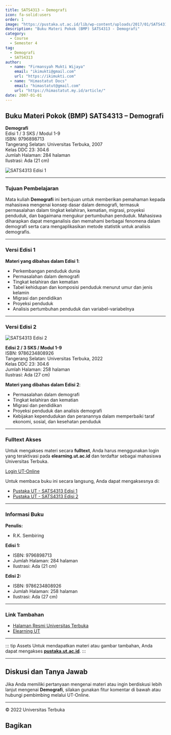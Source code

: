 ```yaml
--- 
title: SATS4313 – Demografi
icon: fa-solid:users
order: 1
image: "https://pustaka.ut.ac.id/lib/wp-content/uploads/2017/01/SATS4313.jpg"
description: "Buku Materi Pokok (BMP) SATS4313 - Demografi"
category:
  - Course
  - Semester 4
tag:
  - Demografi
  - SATS4313
author:
  - name: "Firmansyah Mukti Wijaya"
    email: "ikimukti@gmail.com"
    url: "https://ikimukti.com"
  - name: "Himastatut Docs"
    email: "himastatut@gmail.com"
    url: "https://himastatut.my.id/article/"
date: 2007-01-01
--- 
```


## Buku Materi Pokok (BMP) SATS4313 – Demografi

**Demografi**  
Edisi 1 / 3 SKS / Modul 1-9  
ISBN: 9796898713  
Tangerang Selatan: Universitas Terbuka, 2007  
Kelas DDC 23: 304.6  
Jumlah Halaman: 284 halaman  
Ilustrasi: Ada (21 cm)

![SATS4313 Edisi 1](https://pustaka.ut.ac.id/lib/wp-content/uploads/2017/01/SATS4313.jpg)

--- 

### Tujuan Pembelajaran

Mata kuliah **Demografi** ini bertujuan untuk memberikan pemahaman kepada mahasiswa mengenai konsep dasar dalam demografi, termasuk permasalahan dalam tingkat kelahiran, kematian, migrasi, proyeksi penduduk, dan bagaimana mengukur pertumbuhan penduduk. Mahasiswa diharapkan dapat menganalisis dan memahami berbagai fenomena dalam demografi serta cara mengaplikasikan metode statistik untuk analisis demografis.

--- 

### Versi Edisi 1

**Materi yang dibahas dalam Edisi 1**:
- Perkembangan penduduk dunia
- Permasalahan dalam demografi
- Tingkat kelahiran dan kematian
- Tabel kehidupan dan komposisi penduduk menurut umur dan jenis kelamin
- Migrasi dan pendidikan
- Proyeksi penduduk
- Analisis pertumbuhan penduduk dan variabel-variabelnya

--- 

### Versi Edisi 2

![SATS4313 Edisi 2](https://pustaka.ut.ac.id/lib/wp-content/uploads/2022/11/SATS431302.jpg)

**Edisi 2 / 3 SKS / Modul 1-9**  
ISBN: 9786234808926  
Tangerang Selatan: Universitas Terbuka, 2022  
Kelas DDC 23: 304.6  
Jumlah Halaman: 258 halaman  
Ilustrasi: Ada (27 cm)

**Materi yang dibahas dalam Edisi 2**:
- Permasalahan dalam demografi
- Tingkat kelahiran dan kematian
- Migrasi dan pendidikan
- Proyeksi penduduk dan analisis demografi
- Kebijakan kependudukan dan peranannya dalam memperbaiki taraf ekonomi, sosial, dan kesehatan penduduk

--- 

### Fulltext Akses

Untuk mengakses materi secara **fulltext**, Anda harus menggunakan login yang teraktivasi pada **elearning.ut.ac.id** dan terdaftar sebagai mahasiswa Universitas Terbuka.

[Login UT-Online](http://elearning.ut.ac.id)

Untuk membaca buku ini secara langsung, Anda dapat mengaksesnya di:
- [Pustaka UT - SATS4313 Edisi 1](https://pustaka.ut.ac.id/lib/sats4313-demografi/)
- [Pustaka UT - SATS4313 Edisi 2](https://pustaka.ut.ac.id/lib/sats4313-demografi-edisi-2/)

--- 

### Informasi Buku

**Penulis:**  
- R.K. Sembiring  

**Edisi 1:**
- ISBN: 9796898713
- Jumlah Halaman: 284 halaman
- Ilustrasi: Ada (21 cm)

**Edisi 2:**
- ISBN: 9786234808926
- Jumlah Halaman: 258 halaman
- Ilustrasi: Ada (27 cm)

--- 

### Link Tambahan

- [Halaman Resmi Universitas Terbuka](https://www.ut.ac.id)
- [Elearning UT](http://elearning.ut.ac.id)

--- 

::: tip Assets
Untuk mendapatkan materi atau gambar tambahan, Anda dapat mengakses **[pustaka.ut.ac.id](https://pustaka.ut.ac.id)**.
:::

--- 

## Diskusi dan Tanya Jawab

Jika Anda memiliki pertanyaan mengenai materi atau ingin berdiskusi lebih lanjut mengenai **Demografi**, silakan gunakan fitur komentar di bawah atau hubungi pembimbing melalui UT-Online.

--- 

<footer>
  <p>© 2022 Universitas Terbuka</p>
</footer>


## Bagikan
<Share colorful />
<GitContributors />
<GitChangelog />